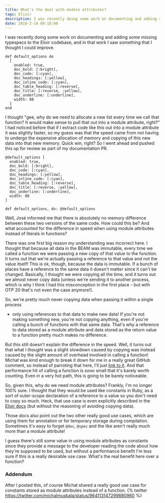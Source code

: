 ```yaml
---
title: What's the deal with module attributes? 
tags: Elixir
description: I was recently doing some work on documenting and adding some missing typespecs to the Elixir codebase, and in that work I saw something that I thought I could improve.
date: 2018-2-14 00:18:00
---
```


I was recently doing some work on documenting and adding some missing typespecs
to the Elixir codebase, and in that work I saw something that I thought I could
improve.

```
def default_options do
  [
    enabled: true,
    doc_bold: [:bright],
    doc_code: [:cyan],
    doc_headings: [:yellow],
    doc_inline_code: [:cyan],
    doc_table_heading: [:reverse],
    doc_title: [:reverse, :yellow],
    doc_underline: [:underline],
    width: 80
  ]
end
```

I thought "gee, why do we need to allocate a new list every time we call that
function? It would make sense to pull that out into a module attribute, right?"
I had noticed before that if I extract code like this out into a module
attribute it was slightly faster, so my guess was that the speed came from not
having to undergo the expensive allocation of memory and copying of this new
data into that new memory. Quick win, right? So I went ahead and pushed this up
for review as part of my documentation PR.

```
@default_options [
  enabled: true,
  doc_bold: [:bright],
  doc_code: [:cyan],
  doc_headings: [:yellow],
  doc_inline_code: [:cyan],
  doc_table_heading: [:reverse],
  doc_title: [:reverse, :yellow],
  doc_underline: [:underline],
  width: 80
]

def default_options, do: @default_options
```

Well, José informed me that there is absolutely no memory difference between
these two versions of the same code. How could this be? And what accounted for
the difference in speed when using module attributes instead of literals in
functions?

There was one first big reason my understanding was incorrect here. I thought
that because all data in the BEAM was immutable, every time we called a function
we were passing a new copy of that value to the function. It turns out that
we're actually passing a reference to that value and not the value itself! This
is ok, though, because the data is immutable. If a bunch of places have a
reference to the same data it doesn't matter since it can't be changed.
Basically, I thought we were copying all the time, and it turns out we almost
never copy data (unless we're sending it to another process, which is why I
think I had this misconception in the first place - but with OTP 20 that's not
even the case anymore!).

So, we're pretty much never copying data when passing it within a single process
- only using references to that data to make new data! If you're not making
something new, you're not copying anything, even if you're calling a bunch of
functions with that same data. That's why a reference to data stored as a module
attribute and data stored as the return value to a function pretty much makes no
difference.

But this still doesn't explain the difference in the speed. Well, it turns out
that what I _thought_ was a slight slowdown caused by copying was instead caused
by the slight amount of overhead involved in calling a function! Michał was
kind enough to break it down for me in a really great GitHub comment, so instead
of parroting that here, I'll just [link to it](https://github.com/elixir-lang/elixir/pull/7259#issuecomment-360743057).
And that performance hit of calling a function is _sooo_ small that it's barely
worth counting. Even in a very hot path, this is going to be barely noticeable.

So, given this, why do we need module attributes? Frankly, I'm no longer 100%
sure. I thought that they would be used like constants in Ruby, as a sort of
outer-scope declaration of a reference to a value so you don't need to copy so
much. Heck, that use case is even explicitly described in the [Elixir docs](https://elixir-lang.org/getting-started/module-attributes.html#as-constants)
(but without the reasoning of avoiding copying data).

Those docs also point out the two other really good use cases, which are using
them for annotation or for temporary storage during compilation. Sometimes it's
easy to forget `@doc`, `@spec` and the like aren't really much more than a
module attribute!

I guess there's still some value in using module attributes as constants since
they provide a message to the developer reading the code about how they're
supposed to be used, but without a performance benefit I'm less sure if this is
a really desirable use case. What's the real benefit here over a function?

### Addendum

After I posted this, of course Michał shared a really good use case for
constants stored as module attributes instead of a function.
{% twitter https://twitter.com/michalmuskala/status/964113147299880960 %}
